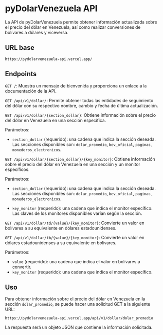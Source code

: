 # pyDolarVenezuela API
La API de pyDolarVenezuela permite obtener información actualizada sobre el precio del dólar en Venezuela, así como realizar conversiones de bolívares a dólares y viceversa.
## URL base
```
https://pydolarvenezuela-api.vercel.app/
``` 
## Endpoints
`GET /`: Muestra un mensaje de bienvenida y proporciona un enlace a la documentación de la API.

`GET /api/v1/dollar/`: Permite obtener todas las entidades de seguimiento del dólar con su respectivo nombre, cambio y fecha de última actualización.

`GET /api/v1/dollar/{section_dollar}`: Obtiene información sobre el precio del dólar en Venezuela en una sección específica.

Parámetros:

- `section_dollar` (requerido): una cadena que indica la sección deseada. Las secciones disponibles son: `dolar_promedio`, `bcv_oficial`, `paginas`, `monederos_electronicos`.

`GET /api/v1/dollar/{section_dollar}/{key_monitor}`: Obtiene información sobre el precio del dólar en Venezuela en una sección y un monitor específicos.

Parámetros:

- `section_dollar` (requerido): una cadena que indica la sección deseada. Las secciones disponibles son: `dolar_promedio`, `bcv_oficial`, `paginas`, `monederos_electronicos`.

- `key_monitor` (requerido): una cadena que indica el monitor específico. Las claves de los monitores disponibles varían según la sección.

`GET /api/v1/dollar/td/{value}/{key_monitor}`: Convierte un valor en bolívares a su equivalente en dólares estadounidenses.

`GET /api/v1/dollar/tb/{value}/{key_monitor}`: Convierte un valor en dólares estadounidenses a su equivalente en bolívares.

Parámetros:

- `value` (requerido): una cadena que indica el valor en bolívares a convertir.
- `key_monitor` (requerido): una cadena que indica el monitor específico.

## Uso
Para obtener información sobre el precio del dólar en Venezuela en la sección `dolar_promedio`, se puede hacer una solicitud GET a la siguiente URL:

```
https://pydolarvenezuela-api.vercel.app/api/v1/dollar/dolar_promedio
```

La respuesta será un objeto JSON que contiene la información solicitada.